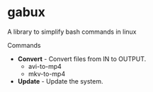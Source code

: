 # gabux
A library to simplify bash commands in linux

Commands
<ul>
<li>
  <b>Convert</b> - Convert files from IN to OUTPUT.
  <ul>
    <li>avi-to-mp4</li>
    <li>mkv-to-mp4</li>
  </ul>
</li>
<li><b>Update</b> - Update the system.</li>
</ul>
